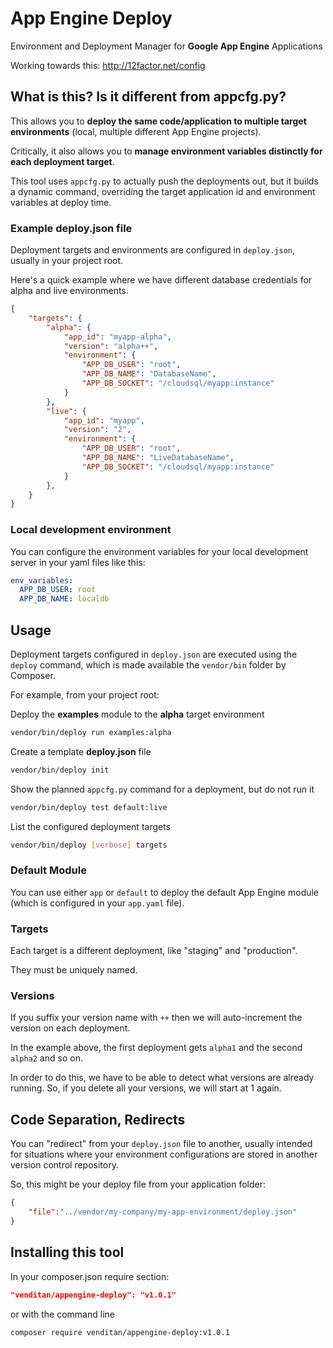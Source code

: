 # App Engine Deploy #

Environment and Deployment Manager for **Google App Engine** Applications

Working towards this: http://12factor.net/config

## What is this? Is it different from appcfg.py? ##

This allows you to **deploy the same code/application to multiple target environments** (local, multiple different App Engine projects).

Critically, it also allows you to **manage environment variables distinctly for each deployment target**.

This tool uses `appcfg.py` to actually push the deployments out, but it builds a dynamic command, overriding the target application id and environment variables at deploy time.

### Example deploy.json file ###

Deployment targets and environments are configured in `deploy.json`, usually in your project root.

Here's a quick example where we have different database credentials for alpha and live environments.

```json
{
    "targets": {
        "alpha": {
            "app_id": "myapp-alpha",
            "version": "alpha++",
            "environment": {
                "APP_DB_USER": "root",
                "APP_DB_NAME": "DatabaseName",
                "APP_DB_SOCKET": "/cloudsql/myapp:instance"
            }
        },
        "live": {
            "app_id": "myapp",
            "version": "2",
            "environment": {
                "APP_DB_USER": "root",
                "APP_DB_NAME": "LiveDatabaseName",
                "APP_DB_SOCKET": "/cloudsql/myapp:instance"
            }
        },
    }
}
```

### Local development environment ###

You can configure the environment variables for your local development server in your yaml files like this:

```yaml
env_variables:
  APP_DB_USER: root
  APP_DB_NAME: localdb
```

## Usage ##

Deployment targets configured in `deploy.json` are executed using the `deploy` command, which is made available the `vendor/bin` folder by Composer.

For example, from your project root:

Deploy the **examples** module to the **alpha** target environment

```bash
vendor/bin/deploy run examples:alpha
```

Create a template **deploy.json** file

```bash
vendor/bin/deploy init
```

Show the planned `appcfg.py` command for a deployment, but do not run it

```bash
vendor/bin/deploy test default:live
```

List the configured deployment targets

```bash
vendor/bin/deploy [verbose] targets
```

### Default Module ###

You can use either `app` or `default` to deploy the default App Engine module (which is configured in your `app.yaml` file).

### Targets ###

Each target is a different deployment, like "staging" and "production".

They must be uniquely named.

### Versions ###

If you suffix your version name with `++` then we will auto-increment the version on each deployment. 

In the example above, the first deployment gets `alpha1` and the second `alpha2` and so on.

In order to do this, we have to be able to detect what versions are already running. So, if you delete all your versions, we will start at 1 again.

## Code Separation, Redirects ##

You can "redirect" from your `deploy.json` file to another, usually intended for situations where your environment configurations are stored in another version control repository.

So, this might be your deploy file from your application folder:

```json
{
    "file":"../vendor/my-company/my-app-environment/deploy.json"
}
```

## Installing this tool ##

In your composer.json require section:

```json
"venditan/appengine-deploy": "v1.0.1"
```

or with the command line

```bash
composer require venditan/appengine-deploy:v1.0.1
```
